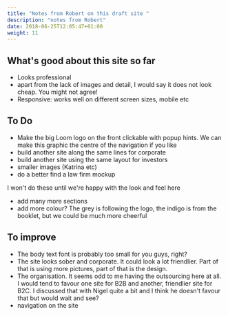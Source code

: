 ```yaml
---
title: "Notes from Robert on this draft site "
description: "notes from Robert"
date: 2018-06-25T12:05:47+01:00
weight: 11
---
```


## What's good about this site so far

- Looks professional
- apart from the lack of images and detail, I would say it does not look cheap. You might not agree!
- Responsive: works well on different screen sizes, mobile etc

## To Do

- Make the big Loom logo on the front clickable with popup hints. We can make this graphic the centre of the navigation if you like
- build another site along the same lines for corporate
- build another site using the same layout for investors
- smaller images (Katrina etc)
- do a better find a law firm mockup

I won't do these until we're happy with the look and feel here

- add many more sections
- add more colour? The grey is following the logo, the indigo is from the booklet, but we could be much more cheerful

## To improve

- The body text font is probably too small for you guys, right?
- The site looks sober and corporate. It could look a lot friendlier. Part of that is using more pictures, part of that is the design.
- The organisation. It seems odd to me having the outsourcing here at all. I would tend to favour one site for B2B and another, friendlier site for B2C. I discussed that with Nigel quite a bit and I think he doesn't favour that but would wait and see?
- navigation on the site
